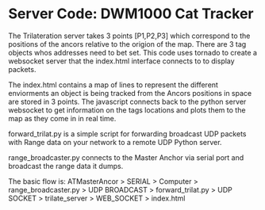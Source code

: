 # Server Code: DWM1000 Cat Tracker

The Trilateration server takes 3 points [P1,P2,P3] which correspond to the positions of the ancors relative to the origion of the map.
There are 3 tag objects whos addresses need to bet set.  This code uses tornado to create a websocket server that the index.html interface connects to to display packets.

The index.html contains a map of lines to represent the different enviorments an object is being tracked from the Ancors positions in space are stored in 3 points.  The javascript connects back to the python server websocket to get information on the tags locations and plots them to the map as they come in in real time.

forward_trilat.py is a simple script for forwarding broadcast UDP packets with Range data on your network to a remote UDP Python server.

range_broadcaster.py connects to the Master Anchor via serial port and broadcast the range data it dumps.

The basic flow is: ATMasterAncor > SERIAL > Computer > range_broadcaster.py > UDP BROADCAST > forward_trilat.py > UDP SOCKET > trilate_server > WEB_SOCKET > index.html

